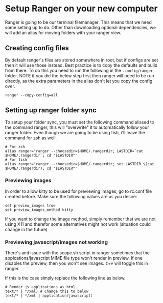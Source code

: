 # Setup Ranger on your new computer
Ranger is going to be our terminal filemanager. This means that we need some setting up to do. Other than downloading optional dependencies, we will add an alias for moving folders with your ranger view.

## Creating config files
By default ranger's files are stored somewhere in root, but if configs are set then it will use those instead. Best practice is to copy the defaults and build from there. To do this you need to run the following in the `.config/ranger` folder. NOTE if you did the below step first then ranger will need to be run directly, as the extra parameters in the alias don't let you copy the config over.

```
ranger --copy-config=all
```

## Setting up ranger folder sync
To setup your folder sync, you must set the following command aliased to the command ranger, this will "overwrite" it to automatically follow your ranger folder. Even though we are going to be using fish, i'll leave the command for zsh as well.

```
# For zsh
alias ranger='ranger --choosedir=$HOME/.rangerdir; LASTDIR=`cat $HOME/.rangerdir`; cd "$LASTDIR"'
# For fish
alias ranger='ranger --choosedir=$HOME/.rangerdir; set LASTDIR $(cat $HOME/.rangerdir); cd "$LASTDIR"'
```

### Previewing images
In order to allow kitty to be used for previewing images, go to rc.conf file created before. Make sure the following values are as you desire:

```
set preview_images true
set preview_images_method kitty
```

If you want to change the image method, simply remember that we are not using X11 and therefor some alternatives might not work (situation could change in the future)

### Previewing javascript/images not working
There's and issue with the scope.sh script in ranger sometimes that the appications/javascript MIME file type won't render in preview. If one disables the preview, then you won't see images. z+v will toggle this in ranger.

If this is the case simply replace the following line as below.

```
# Render js applications as html.
text/* | */xml) # Change this to below
text/* | */xml | application/javascript)
```
